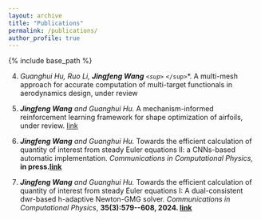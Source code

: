 ```yaml
---
layout: archive
title: "Publications"
permalink: /publications/
author_profile: true
---
```

{% include base_path %}


4. *Guanghui Hu, Ruo Li, **Jingfeng Wang** `<sup>`* `</sup>`*. A multi-mesh approach for accurate computation of multi-target functionals in aerodynamics design, under review

3. ***Jingfeng Wang** and Guanghui Hu.* A mechanism-informed reinforcement learning framework for shape optimization of airfoils, under review. [link](https://arxiv.org/abs/2403.04329)

2. ***Jingfeng Wang** and Guanghui Hu.* Towards the efficient calculation of quantity of interest from steady Euler equations II: a CNNs-based automatic implementation. *Communications in Computational Physics,* **in press.[link](https://arxiv.org/abs/2308.07140)**

1. ***Jingfeng Wang** and Guanghui Hu.* Towards the efficient calculation of quantity of interest from steady Euler equations I: A dual-consistent dwr-based h-adaptive Newton-GMG solver. *Communications in Computational Physics*, **35(3):579--608, 2024. [link](https://global-sci.com/article/90940/towards-the-efficient-calculation-of-quantity-of-interest-from-steady-euler-equations-i-a-dual-consistent-dwr-based-h-adaptive-newton-gmg-solver)**
